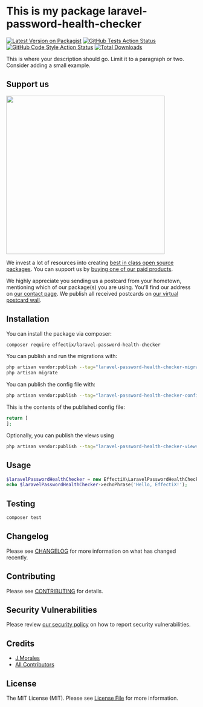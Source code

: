 # This is my package laravel-password-health-checker

[![Latest Version on Packagist](https://img.shields.io/packagist/v/effectix/laravel-password-health-checker.svg?style=flat-square)](https://packagist.org/packages/effectix/laravel-password-health-checker)
[![GitHub Tests Action Status](https://img.shields.io/github/actions/workflow/status/effectix/laravel-password-health-checker/run-tests.yml?branch=main&label=tests&style=flat-square)](https://github.com/effectix/laravel-password-health-checker/actions?query=workflow%3Arun-tests+branch%3Amain)
[![GitHub Code Style Action Status](https://img.shields.io/github/actions/workflow/status/effectix/laravel-password-health-checker/fix-php-code-style-issues.yml?branch=main&label=code%20style&style=flat-square)](https://github.com/effectix/laravel-password-health-checker/actions?query=workflow%3A"Fix+PHP+code+style+issues"+branch%3Amain)
[![Total Downloads](https://img.shields.io/packagist/dt/effectix/laravel-password-health-checker.svg?style=flat-square)](https://packagist.org/packages/effectix/laravel-password-health-checker)

This is where your description should go. Limit it to a paragraph or two. Consider adding a small example.

## Support us

[<img src="https://github-ads.s3.eu-central-1.amazonaws.com/laravel-password-health-checker.jpg?t=1" width="419px" />](https://spatie.be/github-ad-click/laravel-password-health-checker)

We invest a lot of resources into creating [best in class open source packages](https://spatie.be/open-source). You can support us by [buying one of our paid products](https://spatie.be/open-source/support-us).

We highly appreciate you sending us a postcard from your hometown, mentioning which of our package(s) you are using. You'll find our address on [our contact page](https://spatie.be/about-us). We publish all received postcards on [our virtual postcard wall](https://spatie.be/open-source/postcards).

## Installation

You can install the package via composer:

```bash
composer require effectix/laravel-password-health-checker
```

You can publish and run the migrations with:

```bash
php artisan vendor:publish --tag="laravel-password-health-checker-migrations"
php artisan migrate
```

You can publish the config file with:

```bash
php artisan vendor:publish --tag="laravel-password-health-checker-config"
```

This is the contents of the published config file:

```php
return [
];
```

Optionally, you can publish the views using

```bash
php artisan vendor:publish --tag="laravel-password-health-checker-views"
```

## Usage

```php
$laravelPasswordHealthChecker = new EffectiX\LaravelPasswordHealthChecker();
echo $laravelPasswordHealthChecker->echoPhrase('Hello, EffectiX!');
```

## Testing

```bash
composer test
```

## Changelog

Please see [CHANGELOG](CHANGELOG.md) for more information on what has changed recently.

## Contributing

Please see [CONTRIBUTING](CONTRIBUTING.md) for details.

## Security Vulnerabilities

Please review [our security policy](../../security/policy) on how to report security vulnerabilities.

## Credits

- [J.Morales](https://github.com/morales2k)
- [All Contributors](../../contributors)

## License

The MIT License (MIT). Please see [License File](LICENSE.md) for more information.
